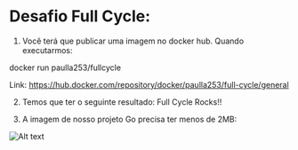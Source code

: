 # Desafio Full Cycle:

1. Você terá que publicar uma imagem no docker hub. Quando executarmos:

docker run paulla253/fullcycle

Link: https://hub.docker.com/repository/docker/paulla253/full-cycle/general

2. Temos que ter o seguinte resultado: Full Cycle Rocks!!

3. A imagem de nosso projeto Go precisa ter menos de 2MB:

![Alt text](image/print.png)
